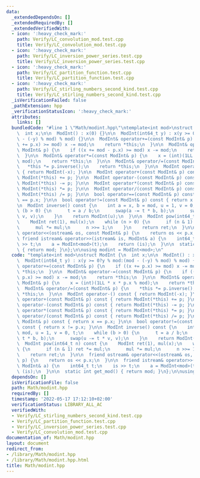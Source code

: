 ```yaml
---
data:
  _extendedDependsOn: []
  _extendedRequiredBy: []
  _extendedVerifiedWith:
  - icon: ':heavy_check_mark:'
    path: Verify/LC_convolution_mod.test.cpp
    title: Verify/LC_convolution_mod.test.cpp
  - icon: ':heavy_check_mark:'
    path: Verify/LC_inversion_power_series.test.cpp
    title: Verify/LC_inversion_power_series.test.cpp
  - icon: ':heavy_check_mark:'
    path: Verify/LC_partition_function.test.cpp
    title: Verify/LC_partition_function.test.cpp
  - icon: ':heavy_check_mark:'
    path: Verify/LC_stirling_numbers_second_kind.test.cpp
    title: Verify/LC_stirling_numbers_second_kind.test.cpp
  _isVerificationFailed: false
  _pathExtension: hpp
  _verificationStatusIcon: ':heavy_check_mark:'
  attributes:
    links: []
  bundledCode: "#line 1 \"Math/modint.hpp\"\ntemplate<int mod>\nstruct ModInt {\n\
    \  int x;\n\n  ModInt() : x(0) {}\n\n  ModInt(int64_t y) : x(y >= 0?y % mod:(mod\
    \ - (-y) % mod) % mod) {}\n\n  ModInt& operator+=(const ModInt& p) {\n    if ((x\
    \ += p.x) >= mod) x -= mod;\n    return *this;\n  }\n\n  ModInt& operator-=(const\
    \ ModInt& p) {\n    if ((x += mod - p.x) >= mod) x -= mod;\n    return *this;\n\
    \  }\n\n  ModInt& operator*=(const ModInt& p) {\n    x = (int)(1LL * x * p.x %\
    \ mod);\n    return *this;\n  }\n\n  ModInt& operator/=(const ModInt& p) {\n \
    \   *this *= p.inverse();\n    return *this;\n  }\n\n  ModInt operator-() const\
    \ { return ModInt(-x); }\n\n  ModInt operator+(const ModInt& p) const { return\
    \ ModInt(*this) += p; }\n\n  ModInt operator-(const ModInt& p) const { return\
    \ ModInt(*this) -= p; }\n\n  ModInt operator*(const ModInt& p) const { return\
    \ ModInt(*this) *= p; }\n\n  ModInt operator/(const ModInt& p) const { return\
    \ ModInt(*this) /= p; }\n\n  bool operator==(const ModInt& p) const { return x\
    \ == p.x; }\n\n  bool operator!=(const ModInt& p) const { return x != p.x; }\n\
    \n  ModInt inverse() const {\n    int a = x, b = mod, u = 1, v = 0, t;\n    while\
    \ (b > 0) {\n      t = a / b;\n      swap(a -= t * b, b);\n      swap(u -= t *\
    \ v, v);\n    }\n    return ModInt(u);\n  }\n\n  ModInt pow(int64_t n) const {\n\
    \    ModInt ret(1), mul(x);\n    while (n > 0) {\n      if (n & 1) ret *= mul;\n\
    \      mul *= mul;\n      n >>= 1;\n    }\n    return ret;\n  }\n\n  friend ostream&\
    \ operator<<(ostream& os, const ModInt& p) {\n    return os << p.x;\n  }\n\n \
    \ friend istream& operator>>(istream& is, ModInt& a) {\n    int64_t t;\n    is\
    \ >> t;\n    a = ModInt<mod>(t);\n    return (is);\n  }\n\n  static int get_mod()\
    \ { return mod; }\n};\n\nusing modint = ModInt<mod>;\n"
  code: "template<int mod>\nstruct ModInt {\n  int x;\n\n  ModInt() : x(0) {}\n\n\
    \  ModInt(int64_t y) : x(y >= 0?y % mod:(mod - (-y) % mod) % mod) {}\n\n  ModInt&\
    \ operator+=(const ModInt& p) {\n    if ((x += p.x) >= mod) x -= mod;\n    return\
    \ *this;\n  }\n\n  ModInt& operator-=(const ModInt& p) {\n    if ((x += mod -\
    \ p.x) >= mod) x -= mod;\n    return *this;\n  }\n\n  ModInt& operator*=(const\
    \ ModInt& p) {\n    x = (int)(1LL * x * p.x % mod);\n    return *this;\n  }\n\n\
    \  ModInt& operator/=(const ModInt& p) {\n    *this *= p.inverse();\n    return\
    \ *this;\n  }\n\n  ModInt operator-() const { return ModInt(-x); }\n\n  ModInt\
    \ operator+(const ModInt& p) const { return ModInt(*this) += p; }\n\n  ModInt\
    \ operator-(const ModInt& p) const { return ModInt(*this) -= p; }\n\n  ModInt\
    \ operator*(const ModInt& p) const { return ModInt(*this) *= p; }\n\n  ModInt\
    \ operator/(const ModInt& p) const { return ModInt(*this) /= p; }\n\n  bool operator==(const\
    \ ModInt& p) const { return x == p.x; }\n\n  bool operator!=(const ModInt& p)\
    \ const { return x != p.x; }\n\n  ModInt inverse() const {\n    int a = x, b =\
    \ mod, u = 1, v = 0, t;\n    while (b > 0) {\n      t = a / b;\n      swap(a -=\
    \ t * b, b);\n      swap(u -= t * v, v);\n    }\n    return ModInt(u);\n  }\n\n\
    \  ModInt pow(int64_t n) const {\n    ModInt ret(1), mul(x);\n    while (n > 0)\
    \ {\n      if (n & 1) ret *= mul;\n      mul *= mul;\n      n >>= 1;\n    }\n\
    \    return ret;\n  }\n\n  friend ostream& operator<<(ostream& os, const ModInt&\
    \ p) {\n    return os << p.x;\n  }\n\n  friend istream& operator>>(istream& is,\
    \ ModInt& a) {\n    int64_t t;\n    is >> t;\n    a = ModInt<mod>(t);\n    return\
    \ (is);\n  }\n\n  static int get_mod() { return mod; }\n};\n\nusing modint = ModInt<mod>;"
  dependsOn: []
  isVerificationFile: false
  path: Math/modint.hpp
  requiredBy: []
  timestamp: '2022-05-17 17:12:10+02:00'
  verificationStatus: LIBRARY_ALL_AC
  verifiedWith:
  - Verify/LC_stirling_numbers_second_kind.test.cpp
  - Verify/LC_partition_function.test.cpp
  - Verify/LC_inversion_power_series.test.cpp
  - Verify/LC_convolution_mod.test.cpp
documentation_of: Math/modint.hpp
layout: document
redirect_from:
- /library/Math/modint.hpp
- /library/Math/modint.hpp.html
title: Math/modint.hpp
---
```

